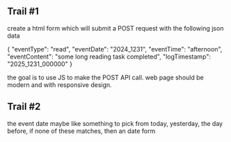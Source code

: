 
## Trail #1

create a html form which will submit a POST request with the following json data 

{
    "eventType": "read",
    "eventDate": "2024_1231",
    "eventTime": "afternoon",
    "eventContent": "some long reading task completed",
    "logTimestamp": "2025_1231_000000"
}

the goal is to use JS to make the POST API call. web page should be modern and with responsive design.


## Trail #2

the event date maybe like something to pick from today, yesterday, the day before, if none of these matches, then an date form